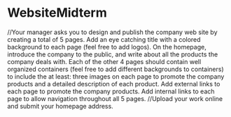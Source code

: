 # WebsiteMidterm
//Your manager asks you to design and publish the company  web site by creating a total of 5 pages. Add an eye catching title with a colored background to each page (feel free to add logos).  On the homepage, introduce the company to the public, and write about all the products the company deals with. Each of the other 4  pages should contain well organized containers (feel free to add different backgrounds to containers)  to include the at least: three images on each page  to promote the company products and a detailed description of each product. Add external links to each page to promote the company products. Add internal links to each page to allow navigation throughout all 5 pages.
//Upload your work online and submit your homepage address.

